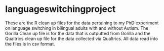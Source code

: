# languageswitchingproject
These are the R clean up files for the data pertaining to my PhD experiment on language switching in bilingual adults with and without Autism.
The Gorilla Clean up file is for the data that is outputted from Gorilla and the Qualtrics clean up file for the data collected via Qualtrics.
All data read into the files is in csv format.
